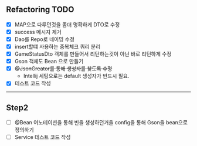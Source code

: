 ## Refactoring TODO

- [x] MAP으로 다루던것을 좀더 명확하게 DTO로 수정
- [x] success 메시지 제거
- [x] Dao를 Repo로 네이밍 수정
- [x] insert할떄 사용하는 중복체크 쿼리 분리
- [x] GameStatusDto 객체를 만들어서 리턴하는것이 아닌 바로 리턴하게 수정
- [x] Gson 객체도 Bean 으로 만들기
- [x] ~~@JsonCreator를 통해 생성자를 찾도록 수정~~
  - Intellij 세팅으로는 default 생성자가 반드시 필요.
- [x] 테스트 코드 작성

---

## Step2

- [ ] @Bean 어노테이션을 통해 빈을 생성하던거을 config을 통해 Gson을 bean으로 정의하기
- [ ] Service 테스트 코드 작성